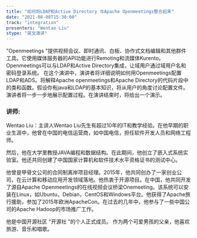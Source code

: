 ```yaml
---
title: "如何将LDAP和Active Directory 与Apache Openmeetings整合起来"
date: "2021-08-08T15:30:00" 
track: "integration"
presenters: "Wentao Liu"
stype: "英文演讲"
---
```

"Openmeetings "提供视频会议、即时通讯、白板、协作式文档编辑和其他群件工具。它使用媒体服务器的API功能进行Remoting和流媒体Kurento。
 Openmeetings可以与LDAP和Active Directory集成，让域用户通过域用户名和密码登录系统。
 在这个演讲中，演讲者将详细说明如何用Openmeetings配置LDAP和ADS。将解释Apache openmeetings和Apache Directory的代码片段中的类和函数。假设你有java和LDAP的基本知识，将从用户的角度讨论配置文件。演讲者将一步一步地展示配置过程。在演讲结束时，将给出一个演示。
 
 ### 讲师: 
 Wentao Liu：主讲人Wentao Liu先生有超过10年的IT和教学经验。在他早期的职业生涯中，他曾在中国的电信运营商，如中国电信，担任软件开发人员和网络工程师。

然后，他在大学里教授JAVA编程和数据结构。在此期间，他创立了嵌入式系统实验室。他还共同创建了中国国家计算机和软件技术水平资格证书的测试中心。

他曾是甲骨文公司的合同制离岸项目经理。2015年，他共同创办了一家创业公司，在云计算和移动应用开发领域落地。他热衷于开源项目。在中国，他共同开发了源自Apache Openmeetings的在线视频会议桥梁Onemeeting。该系统可以安装在Linux，如Ubuntu，Debian，CentOS和Windows平台。他获得了Apache旅行援助，参加了2015年欧洲ApacheCon。在过去的几年中，他参与了一些中国公司的Apache Hadoop的市场推广工作。

他是中国开源社区 "开源社 "的个人正式成员。
作为两个可爱男孩的父亲，他喜欢旅游、音乐和唱歌。